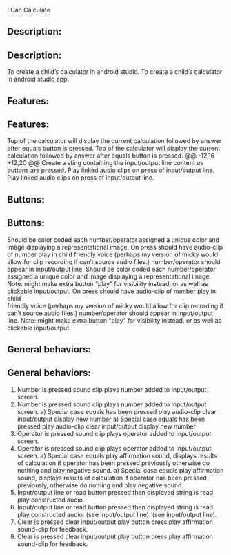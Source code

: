 
I Can Calculate


## Description:  
## Description:  
To create a child’s calculator in android studio.
To create a child’s calculator in android studio app.


## Features: 
## Features: 
Top of the calculator will display the current calculation followed by answer after equals button is pressed.
Top of the calculator will display the current calculation followed by answer after equals button is pressed.
@@ -12,16 +12,20 @@ Create a sting containing the input/output line content as buttons are pressed.
Play linked audio clips on press of input/output line.
Play linked audio clips on press of input/output line.


## Buttons:  
## Buttons:  
Should be color coded each number/operator assigned a unique color and image displaying a representational image. On press should have audio-clip of number play in child           friendly voice (perhaps my version of micky would allow for clip recording if can’t source audio files.) number/operator should appear in input/output line.
Should be color coded each number/operator assigned a unique color and image displaying a representational image.
          Note: might make extra button “play” for visibility instead, or as well as clickable input/output.
On press should have audio-clip of number play in child           
friendly voice (perhaps my version of micky would allow for clip recording if can’t source audio files.)
number/operator should appear in input/output line.
Note: might make extra button “play” for visibility instead, or as well as clickable input/output.


## General behaviors:
## General behaviors:
1)	Number is pressed sound clip plays number added to Input/output screen.
1)	Number is pressed sound clip plays number added to Input/output screen.
a)	Special case equals has been pressed play audio-clip clear input/output display new number 
a)	Special case equals has been pressed play audio-clip clear input/output display new number 
2)	Operator is pressed sound clip plays operator added to Input/output screen.
2)	Operator is pressed sound clip plays operator added to Input/output screen.
a)	Special case equals play affirmation sound, displays results of calculation if operator has been pressed previously otherwise do nothing and play negative sound.
a)	Special case equals play affirmation sound, displays results of calculation if operator has been pressed previously,
          otherwise do nothing and play negative sound.
3)	Input/output line or read button pressed then displayed string is read play constructed audio.
3)	Input/output line or read button pressed then displayed string is read play constructed audio.
    (see input/output line).
          (see input/output line).
4)	Clear is pressed clear input/output play button press play affirmation sound-clip for feedback.
4)	Clear is pressed clear input/output play button press play affirmation sound-clip for feedback.
